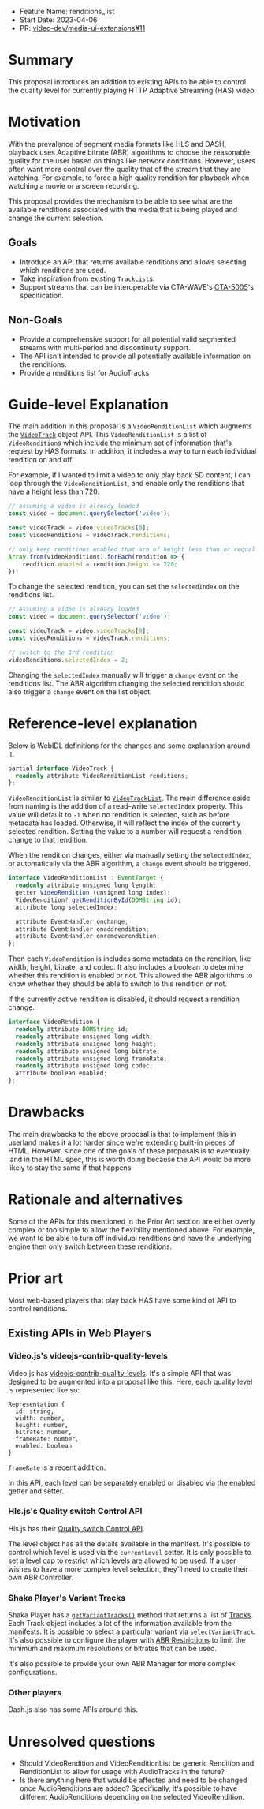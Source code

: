 - Feature Name: renditions_list
- Start Date: 2023-04-06
- PR: [video-dev/media-ui-extensions#11](https://github.com/video-dev/media-ui-extensions/pull/11)

# Summary
[summary]: #summary

This proposal introduces an addition to existing APIs to be able to control the quality level for currently playing HTTP Adaptive Streaming (HAS) video.

# Motivation
[motivation]: #motivation

With the prevalence of segment media formats like HLS and DASH, playback uses Adaptive bitrate (ABR) algorithms to choose the reasonable quality for the user based on things like network conditions. However, users often want more control over the quality that of the stream that they are watching. For example, to force a high quality rendition for playback when watching a movie or a screen recording.

This proposal provides the mechanism to be able to see what are the available renditions associated with the media that is being played and change the current selection.

## Goals
- Introduce an API that returns available renditions and allows selecting which renditions are used.
- Take inspiration from existing `TrackList`s.
- Support streams that can be interoperable via CTA-WAVE's [CTA-5005][]'s specification.

## Non-Goals
- Provide a comprehensive support for all potential valid segmented streams with multi-period and discontinuity support.
- The API isn't intended to provide all potentially available information on the renditions.
- Provide a renditions list for AudioTracks

# Guide-level Explanation
[guide-level-explanation]: #guide-level-explanation

The main addition in this proposal is a `VideoRenditionList` which augments the [`VideoTrack`](https://html.spec.whatwg.org/multipage/media.html#videotrack) object API. This `VideoRenditionList` is a list of `VideoRendition`s which include the minimum set of information that's request by HAS formats. In addition, it includes a way to turn each individual rendition on and off.

For example, if I wanted to limit a video to only play back SD content, I can loop through the `VideoRenditionList`, and enable only the renditions that have a height less than 720.

```js
// assuming a video is already loaded
const video = document.querySelector('video');

const videoTrack = video.videoTracks[0];
const videoRenditions = videoTrack.renditions;

// only keep renditions enabled that are of height less than or requal to 720
Array.from(videoRenditions).forEach(rendition => {
    rendition.enabled = rendition.height <= 720;
});
```

To change the selected rendition, you can set the `selectedIndex` on the renditions list.
```js
// assuming a video is already loaded
const video = document.querySelector('video');

const videoTrack = video.videoTracks[0];
const videoRenditions = videoTrack.renditions;

// switch to the 3rd rendition
videoRenditions.selectedIndex = 2;
```

Changing the `selectedIndex` manually will trigger a `change` event on the renditions list. The ABR algorithm changing the selected rendition should also trigger a `change` event on the list object.

# Reference-level explanation
[reference-level-explanation]: #reference-level-explanation

Below is WebIDL definitions for the changes and some explanation around it.

```ts
partial interface VideoTrack {
  readonly attribute VideoRenditionList renditions;
};
```

`VideoRenditionList` is similar to [`VideoTrackList`](https://html.spec.whatwg.org/multipage/media.html#videotracklist).
The main difference aside from naming is the addition of a read-write `selectedIndex` property.
This value will default to `-1` when no rendition is selected, such as before metadata has loaded.
Otherwise, it will reflect the index of the currently selected rendition.
Setting the value to a number will request a rendition change to that rendition.

When the rendition changes, either via manually setting the `selectedIndex`, or automatically via the ABR algorithm, a `change` event should be triggered.

```ts
interface VideoRenditionList : EventTarget {
  readonly attribute unsigned long length;
  getter VideoRendition (unsigned long index);
  VideoRendition? getRenditionById(DOMString id);
  attribute long selectedIndex;

  attribute EventHandler onchange;
  attribute EventHandler onaddrendition;
  attribute EventHandler onremoverendition;
};
```

Then each `VideoRendition` is includes some metadata on the rendition, like width, height, bitrate, and codec.
It also includes a boolean to determine whether this rendition is enabled or not.
This allowed the ABR algorithms to know whether they should be able to switch to this rendition or not.

If the currently active rendition is disabled, it should request a rendition change.

```ts
interface VideoRendition {
  readonly attribute DOMString id;
  readonly attribute unsigned long width;
  readonly attribute unsigned long height;
  readonly attribute unsigned long bitrate;
  readonly attribute unsigned long frameRate;
  readonly attribute unsigned long codec;
  attribute boolean enabled;
};
```

# Drawbacks
[drawbacks]: #drawbacks

The main drawbacks to the above proposal is that to implement this in userland makes it a lot harder since we're extending built-in pieces of HTML. However, since one of the goals of these proposals is to eventually land in the HTML spec, this is worth doing because the API would be more likely to stay the same if that happens.

# Rationale and alternatives
[rationale-and-alternatives]: #rationale-and-alternatives

Some of the APIs for this mentioned in the Prior Art section are either overly complex or too simple to allow the flexibility mentioned above.
For example, we want to be able to turn off individual renditions and have the underlying engine then only switch between these renditions.

# Prior art
[prior-art]: #prior-art

Most web-based players that play back HAS have some kind of API to control renditions.

## Existing APIs in Web Players

### Video.js's videojs-contrib-quality-levels

Video.js has [videojs-contrib-quality-levels][]. It's a simple API that was designed to be augmented into a proposal like this. Here, each quality level is represented like so:
```
Representation {
  id: string,
  width: number,
  height: number,
  bitrate: number,
  frameRate: number,
  enabled: boolean
}
```
`frameRate` is a recent addition.

In this API, each level can be separately enabled or disabled via the enabled getter and setter.

### Hls.js's Quality switch Control API

Hls.js has their [Quality switch Control API](https://github.com/video-dev/hls.js/blob/master/docs/API.md#quality-switch-control-api).

The level object has all the details available in the manifest. It's possible to control which level is used via the `currentLevel` setter.
It is only possible to set a level cap to restrict which levels are allowed to be used. If a user wishes to have a more complex level selection, they'll need to create their own ABR Controller.

### Shaka Player's Variant Tracks

Shaka Player has a [`getVariantTracks()`](https://shaka-player-demo.appspot.com/docs/api/shaka.Player.html#getVariantTracks) method that returns a list of [Tracks](https://shaka-player-demo.appspot.com/docs/api/shaka.extern.html#.Track). Each Track object includes a lot of the information available from the manifests.
It is possible to select a particular variant via [`selectVariantTrack`](https://shaka-player-demo.appspot.com/docs/api/shaka.Player.html#selectVariantTrack).
It's also possible to configure the player with [ABR Restrictions](https://shaka-player-demo.appspot.com/docs/api/shaka.extern.html#.Restrictions) to limit the minimum and maximum resolutions or bitrates that can be used.

It's also possible to provide your own ABR Manager for more complex configurations.

### Other players

Dash.js also has some APIs around this.

# Unresolved questions
[unresolved-questions]: #unresolved-questions

- Should VideoRendition and VideoRenditionList be generic Rendition and RenditionList to allow for usage with AudioTracks in the future?
- Is there anything here that would be affected and need to be changed once AudioRenditions are added? Specifically, it's possible to have different AudioRenditions depending on the selected VideoRendition.

[CTA-5005]: https://cdn.cta.tech/cta/media/media/resources/standards/pdfs/cta-5005-final.pdf
[videojs-contrib-quality-levels]: https://github.com/videojs/videojs-contrib-quality-levels
